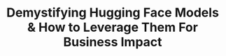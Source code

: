 ---
title: "Demystifying Hugging Face Models & How to Leverage Them For Business Impact"
slug: "demystifying-hugging-face-models"
aliases: /resources/demystifying-llms
draft: false
event_date: "2024-07-30T13:00:00-05:00"
image: "img/resources/webinars/2024-07-30-demystifying-llms/demystifying-hugging-face-models.webp"
name: "Demystifying Hugging Face Models & How to Leverage Them For Business Impact"
description: "Our ML engineers, [Prema Roman](/authors/prema-roman) and [Patrick Deziel](/authors/patrick-deziel), show how you can use Hugging Face, one of the most popular open source LLM platforms, to build applications that deliver value to your organization."
events: ['Webinar']
registration_link: 
call_to_action:
video_link: https://www.youtube.com/embed/NdNh9OIj33Y?si=JjYtJF3TMOfg9504
audio_link: 
categories: ['Video']
presenters: ['Prema Roman', 'Patrick Deziel']
topics: ['LLMs', 'AI/ML', 'Hugging Face']
---